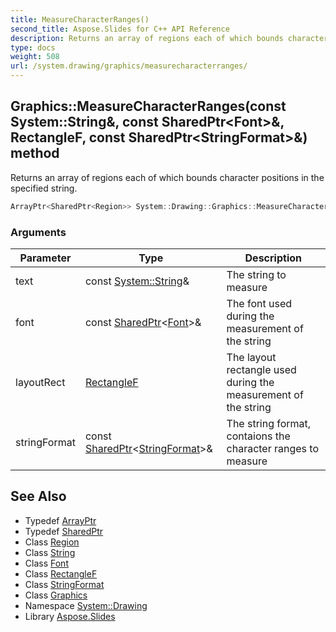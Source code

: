 ```yaml
---
title: MeasureCharacterRanges()
second_title: Aspose.Slides for C++ API Reference
description: Returns an array of regions each of which bounds character positions in the specified string.
type: docs
weight: 508
url: /system.drawing/graphics/measurecharacterranges/
---
```

## Graphics::MeasureCharacterRanges(const System::String\&, const SharedPtr\<Font\>\&, RectangleF, const SharedPtr\<StringFormat\>\&) method


Returns an array of regions each of which bounds character positions in the specified string.

```cpp
ArrayPtr<SharedPtr<Region>> System::Drawing::Graphics::MeasureCharacterRanges(const System::String &text, const SharedPtr<Font> &font, RectangleF layoutRect, const SharedPtr<StringFormat> &stringFormat)
```


### Arguments

| Parameter | Type | Description |
| --- | --- | --- |
| text | const [System::String](../../../system/string/)\& | The string to measure |
| font | const [SharedPtr](../../../system/sharedptr/)\<[Font](../../font/)\>\& | The font used during the measurement of the string |
| layoutRect | [RectangleF](../../rectanglef/) | The layout rectangle used during the measurement of the string |
| stringFormat | const [SharedPtr](../../../system/sharedptr/)\<[StringFormat](../../stringformat/)\>\& | The string format, contaions the character ranges to measure |

## See Also

* Typedef [ArrayPtr](../../../system/arrayptr/)
* Typedef [SharedPtr](../../../system/sharedptr/)
* Class [Region](../../region/)
* Class [String](../../../system/string/)
* Class [Font](../../font/)
* Class [RectangleF](../../rectanglef/)
* Class [StringFormat](../../stringformat/)
* Class [Graphics](../)
* Namespace [System::Drawing](../../)
* Library [Aspose.Slides](../../../)